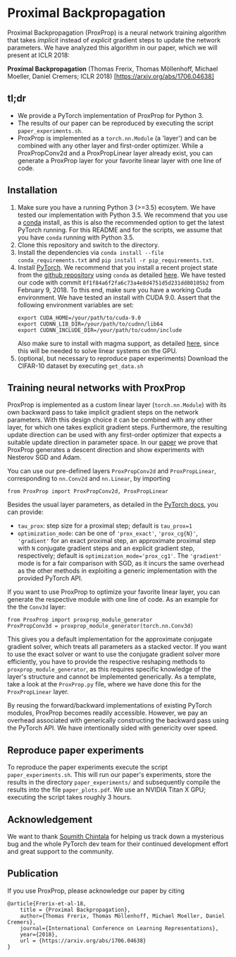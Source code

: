 Proximal Backpropagation
================
Proximal Backpropagation (ProxProp) is a neural network training algorithm that takes *implicit* instead of *explicit* gradient steps to update the network parameters.
We have analyzed this algorithm in our paper, which we will present at ICLR 2018:

**Proximal Backpropagation** (Thomas Frerix, Thomas Möllenhoff, Michael Moeller, Daniel Cremers; ICLR 2018) [https://arxiv.org/abs/1706.04638]

tl;dr
-------------------
- We provide a PyTorch implementation of ProxProp for Python 3.
- The results of our paper can be reproduced by executing the script `paper_experiments.sh`.
- ProxProp is implemented as a `torch.nn.Module` (a 'layer') and can be combined with any other layer and first-order optimizer.
While a ProxPropConv2d and a ProxPropLinear layer already exist, you can generate a ProxProp layer for your favorite linear layer with one line of code.

Installation
-------------------
1. Make sure you have a running Python 3 (>=3.5) ecosytem. 
We have tested our implementation with Python 3.5. We recommend that you use a [conda](https://conda.io/docs/) install, as this is also the recommended option to get the latest PyTorch running. 
For this README and for the scripts, we assume that you have `conda` running with Python 3.5.
2. Clone this repository and switch to the directory.
3. Install the dependencies via `conda install --file conda_requirements.txt` and `pip install -r pip_requirements.txt`.
4. Install [PyTorch](http://pytorch.org/). We recommend that you install a recent project state from the [github repository](https://github.com/pytorch/pytorch) using `conda` as detailed [here](https://github.com/pytorch/pytorch#from-source). 
    We have tested our code with commit `8f1f84a6f2fa6c73a4e8d4751d5d231dd80105b2` from February 9, 2018.
    To this end, make sure you have a working Cuda environment. 
    We have tested an install with CUDA 9.0.
    Assert that the following environment variables are set:
    ```
    export CUDA_HOME=/your/path/to/cuda-9.0
    export CUDNN_LIB_DIR=/your/path/to/cudnn/lib64
    export CUDNN_INCLUDE_DIR=/your/path/to/cudnn/include
    ```
    Also make sure to install with magma support, as detailed [here](https://github.com/pytorch/pytorch#install-optional-dependencies), since this will be needed to solve linear systems on the GPU.
5. (optional, but necessary to reproduce paper experiments) Download the CIFAR-10 dataset by executing `get_data.sh`

Training neural networks with ProxProp
-------------------
ProxProp is implemented as a custom linear layer (`torch.nn.Module`) with its own backward pass to take implicit gradient steps on the network parameters. 
With this design choice it can be combined with any other layer, for which one takes explicit gradient steps. 
Furthermore, the resulting update direction can be used with any first-order optimizer that expects a suitable update direction in parameter space.
In our [paper](https://arxiv.org/abs/1706.04638) we prove that ProxProp generates a descent direction and show experiments with Nesterov SGD and Adam.

You can use our pre-defined layers `ProxPropConv2d` and `ProxPropLinear`, corresponding to `nn.Conv2d` and `nn.Linear`, by importing

`from ProxProp import ProxPropConv2d, ProxPropLinear`

Besides the usual layer parameters, as detailed in the [PyTorch docs](http://pytorch.org/docs/master/), you can provide:

- `tau_prox`: step size for a proximal step; default is `tau_prox=1`
- `optimization_mode`: can be one of `'prox_exact'`, `'prox_cg{N}'`, `'gradient'` for an exact proximal step, an approximate proximal step with `N` conjugate gradient steps and an explicit gradient step, respectively; default is `optimization_mode='prox_cg1'`.
The `'gradient'` mode is for a fair comparison with SGD, as it incurs the same overhead as the other methods in exploiting a generic implementation with the provided PyTorch API. 

If you want to use ProxProp to optimize your favorite linear layer, you can generate the respective module with one line of code.
As an example for the the `Conv3d` layer:

```
from ProxProp import proxprop_module_generator
ProxPropConv3d = proxprop_module_generator(torch.nn.Conv3d)
```

This gives you a default implementation for the approximate conjugate gradient solver, which treats all parameters as a stacked vector.
If you want to use the exact solver or want to use the conjugate gradient solver more efficiently, you have to provide the respective reshaping methods to `proxprop_module_generator`, as this requires specific knowledge of the layer's structure and cannot be implemented generically.
As a template, take a look at the `ProxProp.py` file, where we have done this for the `ProxPropLinear` layer.

By reusing the forward/backward implementations of existing PyTorch modules, ProxProp becomes readily accessible.
However, we pay an overhead associated with generically constructing the backward pass using the PyTorch API.
We have intentionally sided with genericity over speed.

Reproduce paper experiments
-------------------
To reproduce the paper experiments execute the script `paper_experiments.sh`.
This will run our paper's experiments, store the results in the directory `paper_experiments/` and subsequently compile the results into the file `paper_plots.pdf`.
We use an NVIDIA Titan X GPU; executing the script takes roughly 3 hours.

Acknowledgement
-------------------
We want to thank [Soumith Chintala](https://github.com/soumith) for helping us track down a mysterious bug and the whole PyTorch dev team for their continued development effort and great support to the community.

Publication
-------------------
If you use ProxProp, please acknowledge our paper by citing

```
@article{Frerix-et-al-18,
    title = {Proximal Backpropagation},
    author={Thomas Frerix, Thomas Möllenhoff, Michael Moeller, Daniel Cremers},
    journal={International Conference on Learning Representations},
    year={2018},
    url = {https://arxiv.org/abs/1706.04638}
}
```
